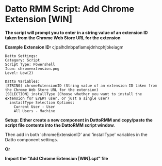 # Datto RMM Script: Add Chrome Extension [WIN]
**The script will prompt you to enter in a string value of an extension ID taken from the Chrome Web Store URL for the extension**

**Example Extension ID:** cjpalhdlnbpafiamejdnhcphjbkeiagm

```
Datto Settings:
Category: Script
Script Type: Powershell
Icon: chromeextension.png
Level: Low(2)
```
```
Datto Variables:
[STRING] chromeExtensionID (String value of an extension ID taken from the Chrome Web Store URL for the extension)
[SELECTION] installType (Choose whether you want to install the extension for EVERY user, or just a single user)
  installType Selection Options:
    Current User - User
    All Users - Machine
```
**Setup:**
**Either create a new component in DattoRMM and copy/paste the script file contents into the DattoRMM script window.**

Then add in both 'chromeExtensionID' and 'installType' variables in the Datto component settings.

**Or**

**Import the "Add Chrome Extension [WIN].cpt" file**
